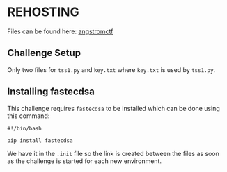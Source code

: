 # REHOSTING

Files can be found here: [angstromctf](https://github.com/blairsec/challenges/tree/master/angstromctf/2024/crypto/tss1)

## Challenge Setup
Only two files for `tss1.py` and `key.txt` where `key.txt` is used by `tss1.py`.

## Installing fastecdsa
This challenge requires `fastecdsa` to be installed which can be done using this command:
```
#!/bin/bash

pip install fastecdsa
```

We have it in the `.init` file so the link is created between the files as soon as the challenge is started for each new environment.